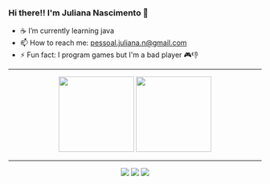 ### Hi there!! I'm Juliana Nascimento 👋

- ☕ I’m currently learning java 
- 📫 How to reach me: pessoal.juliana.n@gmail.com
- ⚡ Fun fact: I program games but I'm a bad player 🎮👎

<hr>

<p align="center">
 <img height="150px" src="https://github-readme-stats.vercel.app/api?username=Junasc&show_icons=true&theme=dracula&include_all_commits=true&count_private=true"/>
 <img height="150px" src="https://github-readme-stats.vercel.app/api/top-langs/?username=Junasc&layout=compact&langs_count=7&theme=dracula"/>
</p>
 
<hr>
 
<p align="center">
 <img src="https://img.icons8.com/dusk/64/000000/cs.png" />
 <img src="https://img.icons8.com/dusk/64/000000/unity.png" />
 <img src="https://img.icons8.com/nolan/64/visual-studio-code-2019.png" />
</p>
